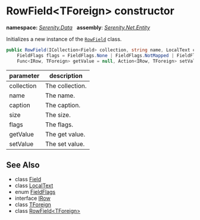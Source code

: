 # RowField&lt;TForeign&gt; constructor
**namespace:** *[Serenity.Data](../../README.md#serenity.data-namespace)*   **assembly**: *[Serenity.Net.Entity](../../README.md)*

Initializes a new instance of the [`RowField`](../RowField-1.md) class.

```csharp
public RowField(ICollection<Field> collection, string name, LocalText caption = null, int size = 0, 
    FieldFlags flags = FieldFlags.None | FieldFlags.NotMapped | FieldFlags.Default, 
    Func<IRow, TForeign> getValue = null, Action<IRow, TForeign> setValue = null)
```

| parameter | description |
| --- | --- |
| collection | The collection. |
| name | The name. |
| caption | The caption. |
| size | The size. |
| flags | The flags. |
| getValue | The get value. |
| setValue | The set value. |

## See Also

* class [Field](../Field.md)
* class [LocalText](../Serenity.Net.Core/../../Serenity/LocalText.md)
* enum [FieldFlags](../Serenity.Net.Data/../FieldFlags.md)
* interface [IRow](../IRow.md)
* class [TForeign](../Serenity.Net.Entity/../RowField-1.TForeign.md)
* class [RowField&lt;TForeign&gt;](../RowField-1.md)